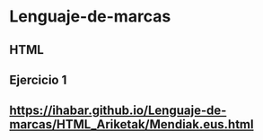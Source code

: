 # Lenguaje-de-marcas


## HTML

## Ejercicio 1

## https://ihabar.github.io/Lenguaje-de-marcas/HTML_Ariketak/Mendiak.eus.html
